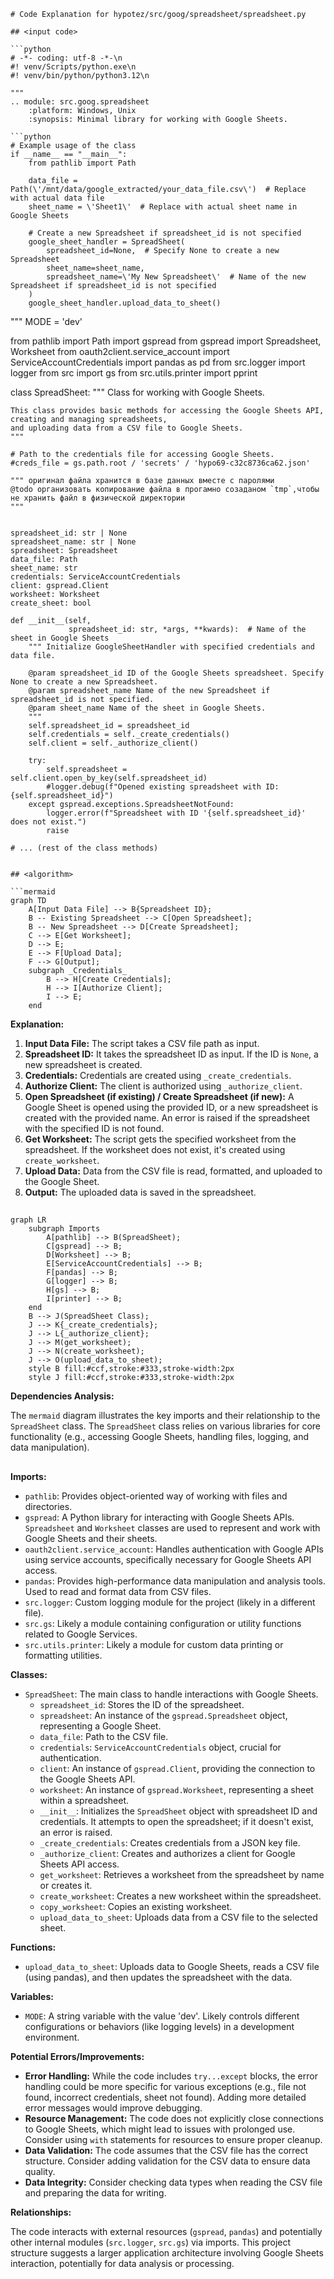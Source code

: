 ```MD
# Code Explanation for hypotez/src/goog/spreadsheet/spreadsheet.py

## <input code>

```python
# -*- coding: utf-8 -*-\n
#! venv/Scripts/python.exe\n
#! venv/bin/python/python3.12\n

"""
.. module: src.goog.spreadsheet 
	:platform: Windows, Unix
	:synopsis: Minimal library for working with Google Sheets.

```python
# Example usage of the class
if __name__ == "__main__":
    from pathlib import Path

    data_file = Path(\'/mnt/data/google_extracted/your_data_file.csv\')  # Replace with actual data file
    sheet_name = \'Sheet1\'  # Replace with actual sheet name in Google Sheets

    # Create a new Spreadsheet if spreadsheet_id is not specified
    google_sheet_handler = SpreadSheet(
        spreadsheet_id=None,  # Specify None to create a new Spreadsheet
        sheet_name=sheet_name,
        spreadsheet_name=\'My New Spreadsheet\'  # Name of the new Spreadsheet if spreadsheet_id is not specified
    )
    google_sheet_handler.upload_data_to_sheet()
```
"""
MODE = 'dev'


from pathlib import Path
import gspread
from gspread import Spreadsheet, Worksheet
from oauth2client.service_account import ServiceAccountCredentials
import pandas as pd
from src.logger import logger
from src import gs
from src.utils.printer import pprint

class SpreadSheet:
    """ Class for working with Google Sheets.

    This class provides basic methods for accessing the Google Sheets API, creating and managing spreadsheets,
    and uploading data from a CSV file to Google Sheets.
    """

    # Path to the credentials file for accessing Google Sheets.
    #creds_file = gs.path.root / 'secrets' / 'hypo69-c32c8736ca62.json'

    """ оригинал файла хранится в базе данных вместе с паролями
    @todo организовать копирование файла в прогамно созаданом `tmp`,чтобы не хранить файл в физической директории
    """


    spreadsheet_id: str | None
    spreadsheet_name: str | None
    spreadsheet: Spreadsheet
    data_file: Path
    sheet_name: str
    credentials: ServiceAccountCredentials
    client: gspread.Client
    worksheet: Worksheet
    create_sheet: bool

    def __init__(self, 
                 spreadsheet_id: str, *args, **kwards):  # Name of the sheet in Google Sheets
        """ Initialize GoogleSheetHandler with specified credentials and data file.

        @param spreadsheet_id ID of the Google Sheets spreadsheet. Specify None to create a new Spreadsheet.
        @param spreadsheet_name Name of the new Spreadsheet if spreadsheet_id is not specified.
        @param sheet_name Name of the sheet in Google Sheets.
        """
        self.spreadsheet_id = spreadsheet_id
        self.credentials = self._create_credentials()
        self.client = self._authorize_client()
        
        try:
            self.spreadsheet = self.client.open_by_key(self.spreadsheet_id)
            #logger.debug(f"Opened existing spreadsheet with ID: {self.spreadsheet_id}")
        except gspread.exceptions.SpreadsheetNotFound:
            logger.error(f"Spreadsheet with ID '{self.spreadsheet_id}' does not exist.")
            raise
   
    # ... (rest of the class methods)
```

## <algorithm>

```mermaid
graph TD
    A[Input Data File] --> B{Spreadsheet ID};
    B -- Existing Spreadsheet --> C[Open Spreadsheet];
    B -- New Spreadsheet --> D[Create Spreadsheet];
    C --> E[Get Worksheet];
    D --> E;
    E --> F[Upload Data];
    F --> G[Output];
    subgraph _Credentials_
        B --> H[Create Credentials];
        H --> I[Authorize Client];
        I --> E;
    end
```

**Explanation:**

1. **Input Data File:** The script takes a CSV file path as input.
2. **Spreadsheet ID:** It takes the spreadsheet ID as input. If the ID is `None`, a new spreadsheet is created.
3. **Credentials:**  Credentials are created using `_create_credentials`.
4. **Authorize Client:** The client is authorized using `_authorize_client`.
5. **Open Spreadsheet (if existing) / Create Spreadsheet (if new):** A Google Sheet is opened using the provided ID, or a new spreadsheet is created with the provided name. An error is raised if the spreadsheet with the specified ID is not found.
6. **Get Worksheet:** The script gets the specified worksheet from the spreadsheet. If the worksheet does not exist, it's created using `create_worksheet`.
7. **Upload Data:** Data from the CSV file is read, formatted, and uploaded to the Google Sheet.
8. **Output:** The uploaded data is saved in the spreadsheet.


## <mermaid>

```mermaid
graph LR
    subgraph Imports
        A[pathlib] --> B(SpreadSheet);
        C[gspread] --> B;
        D[Worksheet] --> B;
        E[ServiceAccountCredentials] --> B;
        F[pandas] --> B;
        G[logger] --> B;
        H[gs] --> B;
        I[printer] --> B;
    end
    B --> J(SpreadSheet Class);
    J --> K{_create_credentials};
    J --> L{_authorize_client};
    J --> M(get_worksheet);
    J --> N(create_worksheet);
    J --> O(upload_data_to_sheet);
    style B fill:#ccf,stroke:#333,stroke-width:2px
    style J fill:#ccf,stroke:#333,stroke-width:2px
```

**Dependencies Analysis:**

The `mermaid` diagram illustrates the key imports and their relationship to the `SpreadSheet` class. The `SpreadSheet` class relies on various libraries for core functionality (e.g., accessing Google Sheets, handling files, logging, and data manipulation).


## <explanation>

**Imports:**

- `pathlib`: Provides object-oriented way of working with files and directories.
- `gspread`:  A Python library for interacting with Google Sheets APIs. `Spreadsheet` and `Worksheet` classes are used to represent and work with Google Sheets and their sheets.
- `oauth2client.service_account`: Handles authentication with Google APIs using service accounts, specifically necessary for Google Sheets API access.
- `pandas`:  Provides high-performance data manipulation and analysis tools. Used to read and format data from CSV files.
- `src.logger`: Custom logging module for the project (likely in a different file).
- `src.gs`: Likely a module containing configuration or utility functions related to Google Services.
- `src.utils.printer`: Likely a module for custom data printing or formatting utilities.

**Classes:**

- `SpreadSheet`:  The main class to handle interactions with Google Sheets.
    - `spreadsheet_id`: Stores the ID of the spreadsheet.
    - `spreadsheet`: An instance of the `gspread.Spreadsheet` object, representing a Google Sheet.
    - `data_file`: Path to the CSV file.
    - `credentials`: `ServiceAccountCredentials` object, crucial for authentication.
    - `client`: An instance of `gspread.Client`, providing the connection to the Google Sheets API.
    - `worksheet`: An instance of `gspread.Worksheet`, representing a sheet within a spreadsheet.
    - `__init__`: Initializes the `SpreadSheet` object with spreadsheet ID and credentials. It attempts to open the spreadsheet; if it doesn't exist, an error is raised.
    - `_create_credentials`: Creates credentials from a JSON key file.
    - `_authorize_client`: Creates and authorizes a client for Google Sheets API access.
    - `get_worksheet`: Retrieves a worksheet from the spreadsheet by name or creates it.
    - `create_worksheet`: Creates a new worksheet within the spreadsheet.
    - `copy_worksheet`: Copies an existing worksheet.
    - `upload_data_to_sheet`: Uploads data from a CSV file to the selected sheet.

**Functions:**


- `upload_data_to_sheet`: Uploads data to Google Sheets, reads a CSV file (using pandas), and then updates the spreadsheet with the data.

**Variables:**

- `MODE`: A string variable with the value 'dev'. Likely controls different configurations or behaviors (like logging levels) in a development environment.

**Potential Errors/Improvements:**

- **Error Handling:**  While the code includes `try...except` blocks, the error handling could be more specific for various exceptions (e.g., file not found, incorrect credentials, sheet not found).  Adding more detailed error messages would improve debugging.
- **Resource Management:** The code does not explicitly close connections to Google Sheets, which might lead to issues with prolonged use. Consider using `with` statements for resources to ensure proper cleanup.
- **Data Validation:**  The code assumes that the CSV file has the correct structure. Consider adding validation for the CSV data to ensure data quality.
- **Data Integrity:** Consider checking data types when reading the CSV file and preparing the data for writing.


**Relationships:**

The code interacts with external resources (`gspread`, `pandas`) and potentially other internal modules (`src.logger`, `src.gs`) via imports.  This project structure suggests a larger application architecture involving Google Sheets interaction, potentially for data analysis or processing.